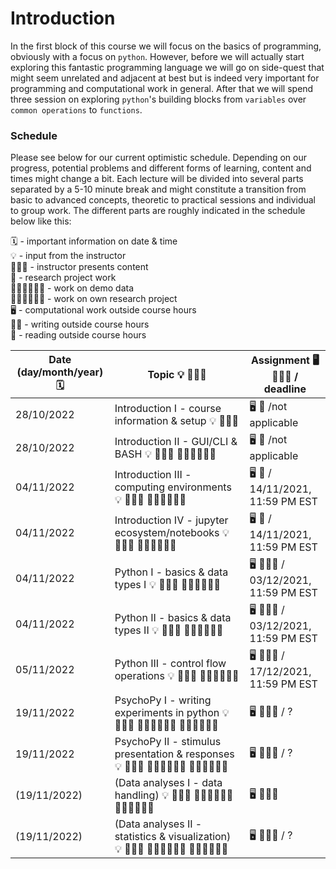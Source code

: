 # Introduction

In the first block of this course we will focus on the basics of programming, obviously with a focus on `python`. However, before we will actually
start exploring this fantastic programming language we will go on side-quest that might seem unrelated and adjacent at best but is indeed very important
for programming and computational work in general. After that we will spend three session on exploring `python`'s building blocks from `variables` over `common operations` to `functions`. 

### Schedule

Please see below for our current optimistic schedule. Depending on our progress, potential problems and different forms of learning, content and times might change a bit. Each lecture will be divided into several parts separated by a 5-10 minute break and might constitute a transition from basic to advanced concepts, theoretic to practical sessions and individual to group work. The different parts are roughly indicated in the schedule below like this:

🗓 - important information on date & time  
💡 - input from the instructor  
👨🏻‍🏫 - instructor presents content  
🥼 - research project work  
🧑🏽‍💻🧑🏾‍💻 - work on demo data  
🧑🏿‍🔬👩🏻‍🔬 - work on own research project  
🖥️ - computational work outside course hours  
✍🏽 - writing outside course hours  
📖 - reading outside course hours  


| Date (day/month/year) 🗓         | Topic 💡 👨🏻‍🏫   | Assignment 🖥️ ✍🏽📖 / deadline |
|--------------|-----------|------------|
| 28/10/2022 | Introduction I - course information & setup 💡 👨🏻‍🏫  | 🖥️ 📖 /not applicable |
| 28/10/2022 | Introduction II - GUI/CLI & BASH  💡 👨🏻‍🏫 🧑🏽‍💻🧑🏾‍💻 | 🖥️ 📖  /not applicable |
| 04/11/2022 | Introduction III - computing environments 💡 👨🏻‍🏫 🧑🏽‍💻🧑🏾‍💻 | 🖥️ 📖 / 14/11/2021, 11:59 PM EST |
| 04/11/2022 | Introduction IV - jupyter ecosystem/notebooks 💡 👨🏻‍🏫 🧑🏽‍💻🧑🏾‍💻  | 🖥️ 📖 / 14/11/2021, 11:59 PM EST |
| 04/11/2022 | Python I - basics & data types I 💡 👨🏻‍🏫 🧑🏽‍💻🧑🏾‍💻  | 🖥️ ✍🏽📖 / 03/12/2021, 11:59 PM EST |
| 04/11/2022 | Python II - basics & data types II 💡 👨🏻‍🏫 🧑🏽‍💻🧑🏾‍💻  | 🖥️ ✍🏽📖 / 03/12/2021, 11:59 PM EST |
| 05/11/2022 | Python III - control flow operations 💡 👨🏻‍🏫 🧑🏽‍💻🧑🏾‍💻  | 🖥️ ✍🏽📖  / 17/12/2021, 11:59 PM EST |
| 19/11/2022 | PsychoPy I - writing experiments in python 💡 👨🏻‍🏫 🧑🏽‍💻🧑🏾‍💻 🧑🏿‍🔬👩🏻‍🔬   | 🖥️ ✍🏽📖 / ?|
| 19/11/2022 | PsychoPy II - stimulus presentation & responses 💡 👨🏻‍🏫 🧑🏽‍💻🧑🏾‍💻 🧑🏿‍🔬👩🏻‍🔬   | 🖥️ ✍🏽📖 / ?|
| (19/11/2022) | (Data analyses I - data handling) 💡 👨🏻‍🏫 🧑🏽‍💻🧑🏾‍💻 🧑🏿‍🔬👩🏻‍🔬  |🖥️ ✍🏽📖 |)
| (19/11/2022) | (Data analyses II - statistics & visualization) 💡 👨🏻‍🏫 🧑🏽‍💻🧑🏾‍💻 🧑🏿‍🔬👩🏻‍🔬  | 🖥️ ✍🏽📖 / ?|)
